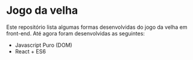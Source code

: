 # Jogo da velha

Este repositório lista algumas formas desenvolvidas do jogo da velha em front-end. 
Até agora foram desenvolvidas as seguintes:

* Javascript Puro (DOM)
* React + ES6